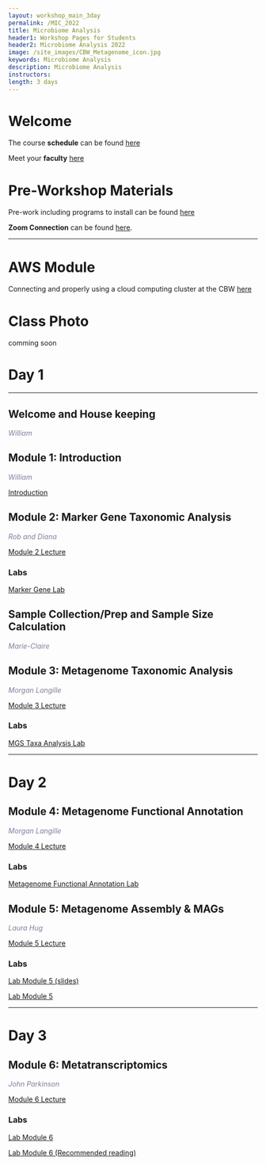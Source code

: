 ```yaml
---
layout: workshop_main_3day
permalink: /MIC_2022
title: Microbiome Analysis
header1: Workshop Pages for Students
header2: Microbiome Analysis 2022
image: /site_images/CBW_Metagenome_icon.jpg
keywords: Microbiome Analysis
description: Microbiome Analysis
instructors:
length: 3 days
---
```


# Welcome <a id="welcome"></a>

The course **schedule** can be found [here](https://bioinformaticsdotca.github.io/MIC_2022/MIC_2022_schedule)

Meet your **faculty** [here](https://drive.google.com/file/d/1DzG9Vr980R2g82RJUClMrIkaVZaOFZ1s/view?usp=sharing)

# Pre-Workshop Materials <a id="preworkshop"></a>

Pre-work including programs to install can be found [here](https://forms.gle/D9ZHvFyYBHjBTGB68)

**Zoom Connection** can be found [here]().

***

# AWS Module <a id="preworkshop"></a>

Connecting and properly using a cloud computing cluster at the CBW [here](https://bioinformaticsdotca.github.io/AWS_v2_2021)

# Class Photo

comming soon

# Day 1 <a id="day1"></a>

***

## Welcome and House keeping

*<font color="#827e9c"> William </font>*

## Module 1: Introduction

*<font color="#827e9c">William </font>* 

[Introduction](https://drive.google.com/file/d/1r1lFaED1KbV516jNx_TzouWnX1W8XMnx/view?usp=sharing)

## Module 2: Marker Gene Taxonomic Analysis

*<font color="#827e9c">Rob and Diana</font>*  

[Module 2 Lecture](https://drive.google.com/file/d/1OEB4wKVPYZVb73BSEucgM5IfBdVYvDmL/view?usp=sharing)

### Labs

[Marker Gene Lab](https://github.com/beiko-lab/CBW2021_Module2_16S_Analysis/wiki/MIC-Module-2-tutorial)

## Sample Collection/Prep and Sample Size Calculation 

*<font color="#827e9c">Marie-Claire</font>*  

## Module 3: Metagenome Taxonomic Analysis

*<font color="#827e9c">Morgan Langille</font>*  

[Module 3 Lecture](https://drive.google.com/file/d/1GPh_jm5xkMJ4O96BHzv1RbMu_BEKfr7F/view?usp=sharing)


### Labs
[MGS Taxa Analysis Lab](https://bioinformaticsdotca.github.io/MIC_2021_Module3_lab)


***

# Day 2 <a id="day2"></a>

## Module 4: Metagenome Functional Annotation

*<font color="#827e9c">Morgan Langille</font>*  

[Module 4 Lecture](https://drive.google.com/file/d/1gp66bMxROKINW_n1tnjl_kBJnel0S-FQ/view?usp=sharing)

### Labs

[Metagenome Functional Annotation Lab](https://bioinformaticsdotca.github.io/MIC_2021_Module4_lab)

## Module 5: Metagenome Assembly & MAGs

*<font color="#827e9c">Laura Hug</font>*  

[Module 5 Lecture](https://drive.google.com/file/d/14h8MQUwoLiLKS8V0EgR4SQpFIo3LJPe6/view?usp=sharing)

### Labs

[Lab Module 5 (slides)](https://drive.google.com/file/d/1BUjLT5C_Fss8NLkXTPrRiEWjhCsBpY-6/view?usp=sharing)

[Lab Module 5](https://drive.google.com/file/d/1xI4IyQxzL9agQXq18EUcY2JLgzdF0g5L/view?usp=sharing)


***

# Day 3 <a id="day2"></a>

## Module 6: Metatranscriptomics

*<font color="#827e9c">John Parkinson</font>*  

[Module 6 Lecture](https://drive.google.com/file/d/1IWrfrk_JFTgkdqMNKvumI14rMqhTEFft/view?usp=sharing)

### Labs

[Lab Module 6](https://bioinformaticsdotca.github.io/MIC_2022_Module6_lab)

[Lab Module 6 (Recommended reading)](https://doi.org/10.1101/2021.02.23.432558)


